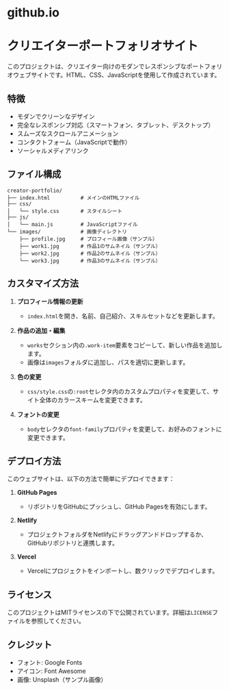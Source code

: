 # github.io
# クリエイターポートフォリオサイト

このプロジェクトは、クリエイター向けのモダンでレスポンシブなポートフォリオウェブサイトです。HTML、CSS、JavaScriptを使用して作成されています。

## 特徴

- モダンでクリーンなデザイン
- 完全なレスポンシブ対応（スマートフォン、タブレット、デスクトップ）
- スムーズなスクロールアニメーション
- コンタクトフォーム（JavaScriptで動作）
- ソーシャルメディアリンク

## ファイル構成

```
creator-portfolio/
├── index.html          # メインのHTMLファイル
├── css/
│   └── style.css       # スタイルシート
├── js/
│   └── main.js         # JavaScriptファイル
└── images/             # 画像ディレクトリ
    ├── profile.jpg     # プロフィール画像（サンプル）
    ├── work1.jpg       # 作品1のサムネイル（サンプル）
    ├── work2.jpg       # 作品2のサムネイル（サンプル）
    └── work3.jpg       # 作品3のサムネイル（サンプル）
```

## カスタマイズ方法

1. **プロフィール情報の更新**
   - `index.html`を開き、名前、自己紹介、スキルセットなどを更新します。

2. **作品の追加・編集**
   - `works`セクション内の`.work-item`要素をコピーして、新しい作品を追加します。
   - 画像は`images`フォルダに追加し、パスを適切に更新します。

3. **色の変更**
   - `css/style.css`の`:root`セレクタ内のカスタムプロパティを変更して、サイト全体のカラースキームを変更できます。

4. **フォントの変更**
   - `body`セレクタの`font-family`プロパティを変更して、お好みのフォントに変更できます。

## デプロイ方法

このウェブサイトは、以下の方法で簡単にデプロイできます：

1. **GitHub Pages**
   - リポジトリをGitHubにプッシュし、GitHub Pagesを有効にします。

2. **Netlify**
   - プロジェクトフォルダをNetlifyにドラッグアンドドロップするか、GitHubリポジトリと連携します。

3. **Vercel**
   - Vercelにプロジェクトをインポートし、数クリックでデプロイします。

## ライセンス

このプロジェクトはMITライセンスの下で公開されています。詳細は`LICENSE`ファイルを参照してください。

## クレジット

- フォント: Google Fonts
- アイコン: Font Awesome
- 画像: Unsplash（サンプル画像）
